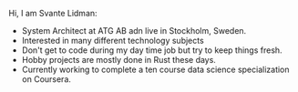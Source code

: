 Hi, I am Svante Lidman:
* System Architect at ATG AB adn live in Stockholm, Sweden.
* Interested in many different technology subjects
* Don't get to code during my day time job but try to keep things fresh.
* Hobby projects are mostly done in Rust these days.
* Currently working to complete a ten course data science specialization on Coursera.

<!---
svantelidman/svantelidman is a ✨ special ✨ repository because its `README.md` (this file) appears on your GitHub profile.
You can click the Preview link to take a look at your changes.
--->
